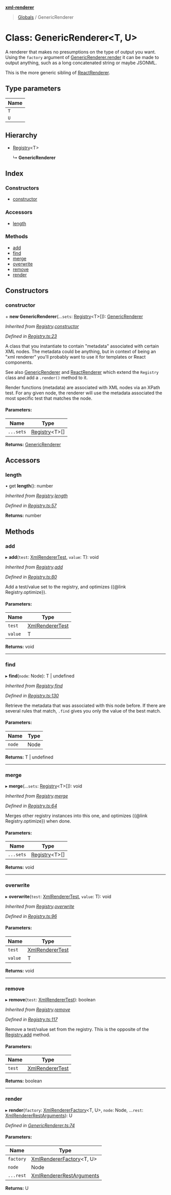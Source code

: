 **[xml-renderer](../README.md)**

> [Globals](../README.md) / GenericRenderer

# Class: GenericRenderer<T, U\>

A renderer that makes no presumptions on the type of output you want. Using the `factory` argument of [GenericRenderer.render](genericrenderer.md#render) it can be made to output anything, such as a long concatenated string or maybe JSONML.

This is the more generic sibling of [ReactRenderer](reactrenderer.md).

## Type parameters

Name |
------ |
`T` |
`U` |

## Hierarchy

* [Registry](registry.md)<T\>

  ↳ **GenericRenderer**

## Index

### Constructors

* [constructor](genericrenderer.md#constructor)

### Accessors

* [length](genericrenderer.md#length)

### Methods

* [add](genericrenderer.md#add)
* [find](genericrenderer.md#find)
* [merge](genericrenderer.md#merge)
* [overwrite](genericrenderer.md#overwrite)
* [remove](genericrenderer.md#remove)
* [render](genericrenderer.md#render)

## Constructors

### constructor

\+ **new GenericRenderer**(...`sets`: [Registry](registry.md)<T\>[]): [GenericRenderer](genericrenderer.md)

*Inherited from [Registry](registry.md).[constructor](registry.md#constructor)*

*Defined in [Registry.ts:23](https://github.com/wvbe/xml-renderer/blob/27828b0/src/Registry.ts#L23)*

A class that you instantiate to contain "metadata" associated with certain XML nodes. The metadata could be anything,
but in context of being an "xml renderer" you'll probably want to use it for templates or React components.

See also [GenericRenderer](genericrenderer.md) and [ReactRenderer](reactrenderer.md) which extend the `Registry` class and add a `.render()`
method to it.

Render functions (metadata) are associated with XML nodes via an XPath test. For any given node, the renderer will
use the metadata associated the most specific test that matches the node.

#### Parameters:

Name | Type |
------ | ------ |
`...sets` | [Registry](registry.md)<T\>[] |

**Returns:** [GenericRenderer](genericrenderer.md)

## Accessors

### length

• get **length**(): number

*Inherited from [Registry](registry.md).[length](registry.md#length)*

*Defined in [Registry.ts:57](https://github.com/wvbe/xml-renderer/blob/27828b0/src/Registry.ts#L57)*

**Returns:** number

## Methods

### add

▸ **add**(`test`: [XmlRendererTest](../README.md#xmlrenderertest), `value`: T): void

*Inherited from [Registry](registry.md).[add](registry.md#add)*

*Defined in [Registry.ts:80](https://github.com/wvbe/xml-renderer/blob/27828b0/src/Registry.ts#L80)*

Add a test/value set to the registry, and optimizes ({@link Registry.optimize}).

#### Parameters:

Name | Type |
------ | ------ |
`test` | [XmlRendererTest](../README.md#xmlrenderertest) |
`value` | T |

**Returns:** void

___

### find

▸ **find**(`node`: Node): T \| undefined

*Inherited from [Registry](registry.md).[find](registry.md#find)*

*Defined in [Registry.ts:130](https://github.com/wvbe/xml-renderer/blob/27828b0/src/Registry.ts#L130)*

Retrieve the metadata that was associated with this node before. If there are several rules that match, `.find`
gives you only the value of the best match.

#### Parameters:

Name | Type |
------ | ------ |
`node` | Node |

**Returns:** T \| undefined

___

### merge

▸ **merge**(...`sets`: [Registry](registry.md)<T\>[]): void

*Inherited from [Registry](registry.md).[merge](registry.md#merge)*

*Defined in [Registry.ts:64](https://github.com/wvbe/xml-renderer/blob/27828b0/src/Registry.ts#L64)*

Merges other registry instances into this one, and optimizes ({@link Registry.optimize}) when done.

#### Parameters:

Name | Type |
------ | ------ |
`...sets` | [Registry](registry.md)<T\>[] |

**Returns:** void

___

### overwrite

▸ **overwrite**(`test`: [XmlRendererTest](../README.md#xmlrenderertest), `value`: T): void

*Inherited from [Registry](registry.md).[overwrite](registry.md#overwrite)*

*Defined in [Registry.ts:96](https://github.com/wvbe/xml-renderer/blob/27828b0/src/Registry.ts#L96)*

#### Parameters:

Name | Type |
------ | ------ |
`test` | [XmlRendererTest](../README.md#xmlrenderertest) |
`value` | T |

**Returns:** void

___

### remove

▸ **remove**(`test`: [XmlRendererTest](../README.md#xmlrenderertest)): boolean

*Inherited from [Registry](registry.md).[remove](registry.md#remove)*

*Defined in [Registry.ts:117](https://github.com/wvbe/xml-renderer/blob/27828b0/src/Registry.ts#L117)*

Remove a test/value set from the registry. This is the opposite of the [Registry.add](registry.md#add) method.

#### Parameters:

Name | Type |
------ | ------ |
`test` | [XmlRendererTest](../README.md#xmlrenderertest) |

**Returns:** boolean

___

### render

▸ **render**(`factory`: [XmlRendererFactory](../README.md#xmlrendererfactory)<T, U\>, `node`: Node, ...`rest`: [XmlRendererRestArguments](../README.md#xmlrendererrestarguments)): U

*Defined in [GenericRenderer.ts:74](https://github.com/wvbe/xml-renderer/blob/27828b0/src/GenericRenderer.ts#L74)*

#### Parameters:

Name | Type |
------ | ------ |
`factory` | [XmlRendererFactory](../README.md#xmlrendererfactory)<T, U\> |
`node` | Node |
`...rest` | [XmlRendererRestArguments](../README.md#xmlrendererrestarguments) |

**Returns:** U
